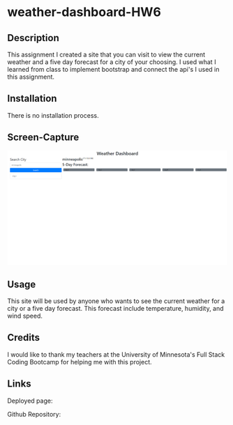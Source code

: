 # weather-dashboard-HW6

## Description

This assignment I created a site that you can visit to view the current weather and a five day forecast for a city of your choosing. I used what I learned from class to implement bootstrap and connect the api's I used in this assignment.

## Installation

There is no installation process.

## Screen-Capture

![Weather dashboard](./images/Screenshot_20230124_101852.png)

## Usage

This site will be used by anyone who wants to see the current weather for a city or a five day forecast. This forecast include temperature, humidity, and wind speed.

## Credits

I would like to thank my teachers at the University of Minnesota's Full Stack Coding Bootcamp for helping me with this project.

## Links

Deployed page:

Github Repository: